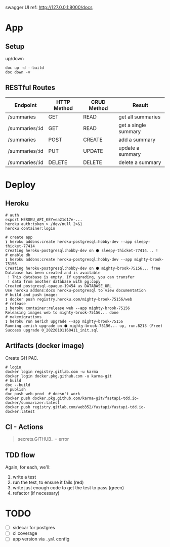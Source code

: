 swagger UI ref: http://127.0.0.1:8000/docs

# App

## Setup

up/down
```shell
doc up -d --build
doc down -v
```
## RESTful Routes

| Endpoint        | 	HTTP Method | 	CRUD Method | 	Result               |
|-----------------|--------------|--------------|-----------------------|
| /summaries      | 	GET         | 	READ        | 	get all summaries    |
| /summaries/:id  | 	GET         | 	READ        | 	get a single summary |
| /summaries      | 	POST        | 	CREATE      | 	add a summary        |
| /summaries/:id  | 	PUT         | 	UPDATE      | 	update a summary     |
| /summaries/:id  | 	DELETE      | 	DELETE      | 	delete a summary     |

# Deploy

## Heroku

```shell
# auth
export HEROKU_API_KEY=ea21d17e-...
heroku auth:token > /dev/null 2>&1
heroku container:login

# create app
❯ heroku addons:create heroku-postgresql:hobby-dev --app sleepy-thicket-77414
Creating heroku-postgresql:hobby-dev on ⬢ sleepy-thicket-77414... !
# enable db
❯ heroku addons:create heroku-postgresql:hobby-dev --app mighty-brook-75156
Creating heroku-postgresql:hobby-dev on ⬢ mighty-brook-75156... free
Database has been created and is available
 ! This database is empty. If upgrading, you can transfer
 ! data from another database with pg:copy
Created postgresql-opaque-19454 as DATABASE_URL
Use heroku addons:docs heroku-postgresql to view documentation
# build and push image:
❯ docker push registry.heroku.com/mighty-brook-75156/web
# release
❯ heroku container:release web --app mighty-brook-75156
Releasing images web to mighty-brook-75156... done
# makemigrations
❯ heroku run aerich upgrade --app mighty-brook-75156
Running aerich upgrade on ⬢ mighty-brook-75156... up, run.8213 (Free)
Success upgrade 0_20220101160411_init.sql
```

## Artifacts (docker image)

Create GH PAC.

```shell
# login
docker login registry.gitlab.com -u karma
docker login docker.pkg.github.com -u karma-git
# build
doc --build
# publish
doc push web-prod  # doesn't work
docker push docker.pkg.github.com/karma-git/fastapi-tdd.io-docker/summarizer:latest
docker push registry.gitlab.com/web352/fastapi/fastapi-tdd.io-docker:latest
```

## CI - Actions

> secrets.GITHUB_ = error

## TDD flow

Again, for each, we'll:
1. write a test
2. run the test, to ensure it fails (red)
3. write just enough code to get the test to pass (green)
4. refactor (if necessary)

# TODO
- [ ] sidecar for postgres 
- [ ] ci coverage
- [ ] app version via `.yml` config
